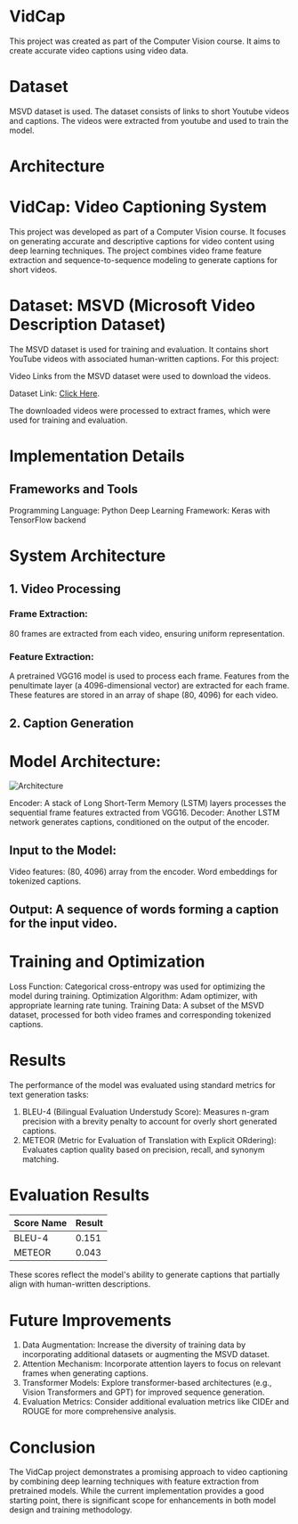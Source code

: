# VidCap
This project was created as part of the Computer Vision course.
It aims to create accurate video captions using video data.

# Dataset
MSVD dataset is used. The dataset consists of links to short Youtube videos and captions. The videos were extracted from youtube and used to train the model.

# Architecture

# VidCap: Video Captioning System
This project was developed as part of a Computer Vision course. It focuses on generating accurate and descriptive captions for video content using deep learning techniques. The project combines video frame feature extraction and sequence-to-sequence modeling to generate captions for short videos.

# Dataset: MSVD (Microsoft Video Description Dataset)
The MSVD dataset is used for training and evaluation. It contains short YouTube videos with associated human-written captions. For this project:

Video Links from the MSVD dataset were used to download the videos. 

Dataset Link: [Click Here](https://www.kaggle.com/datasets/vtrnanh/msvd-dataset-corpus).

The downloaded videos were processed to extract frames, which were used for training and evaluation.

# Implementation Details

## Frameworks and Tools
Programming Language: Python
Deep Learning Framework: Keras with TensorFlow backend

# System Architecture

## 1. Video Processing
### Frame Extraction:
80 frames are extracted from each video, ensuring uniform representation.

### Feature Extraction:
A pretrained VGG16 model is used to process each frame.
Features from the penultimate layer (a 4096-dimensional vector) are extracted for each frame.
These features are stored in an array of shape (80, 4096) for each video.

## 2. Caption Generation
# Model Architecture:
![Architecture](path/to/your/image.png)

Encoder: A stack of Long Short-Term Memory (LSTM) layers processes the sequential frame features extracted from VGG16.
Decoder: Another LSTM network generates captions, conditioned on the output of the encoder.

## Input to the Model:
Video features: (80, 4096) array from the encoder.
Word embeddings for tokenized captions.

## Output: A sequence of words forming a caption for the input video.

# Training and Optimization
Loss Function: Categorical cross-entropy was used for optimizing the model during training.
Optimization Algorithm: Adam optimizer, with appropriate learning rate tuning.
Training Data: A subset of the MSVD dataset, processed for both video frames and corresponding tokenized captions.

# Results
The performance of the model was evaluated using standard metrics for text generation tasks:
1. BLEU-4 (Bilingual Evaluation Understudy Score): Measures n-gram precision with a brevity penalty to account for overly short generated captions. 
2. METEOR (Metric for Evaluation of Translation with Explicit ORdering): Evaluates caption quality based on precision, recall, and synonym matching.

# Evaluation Results

| **Score Name** | **Result** |
|----------------|------------|
| BLEU-4         | 0.151      |
| METEOR         | 0.043      |

These scores reflect the model's ability to generate captions that partially align with human-written descriptions.

# Future Improvements
1. Data Augmentation: Increase the diversity of training data by incorporating additional datasets or augmenting the MSVD dataset.
2. Attention Mechanism: Incorporate attention layers to focus on relevant frames when generating captions.
3. Transformer Models: Explore transformer-based architectures (e.g., Vision Transformers and GPT) for improved sequence generation.
4. Evaluation Metrics: Consider additional evaluation metrics like CIDEr and ROUGE for more comprehensive analysis.

# Conclusion
The VidCap project demonstrates a promising approach to video captioning by combining deep learning techniques with feature extraction from pretrained models. While the current implementation provides a good starting point, there is significant scope for enhancements in both model design and training methodology.
